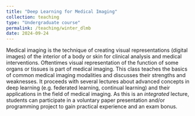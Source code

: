 ```yaml
---
title: "Deep Learning for Medical Imaging"
collection: teaching
type: "Undergraduate course"
permalink: /teaching/winter_dlmb
date: 2024-09-24
---
```


Medical imaging is the technique of creating visual representations (digital images) of the interior of a body or skin for clinical analysis and medical interventions.
Oftentimes visual representation of the function of some organs or tissues is part of medical imaging.
This class teaches the basics of common medical imaging modalities and discusses their strengths and weaknesses.
It proceeds with several lectures about advanced concepts in deep learning (e.g. federated learning, continual learning) and their applications in the field of medical imaging.
As this is an *integrated* lecture, students can participate in a voluntary paper presentation and/or programming project to gain practical experience and an exam bonus.
